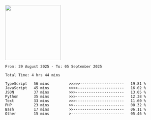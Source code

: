 <img height="180em" src="https://github-readme-stats-eight-theta.vercel.app/api?username=bkundev&show_icons=true&theme=radical&include_all_commits=true&count_private=true"/>
<!--START_SECTION:waka-->

```all_time
From: 29 August 2025 - To: 05 September 2025

Total Time: 4 hrs 44 mins

TypeScript   56 mins         >>>>>--------------------   19.81 %
JavaScript   45 mins         >>>>---------------------   16.02 %
JSON         37 mins         >>>----------------------   13.05 %
Python       35 mins         >>>----------------------   12.38 %
Text         33 mins         >>>----------------------   11.60 %
PHP          23 mins         >>-----------------------   08.32 %
Bash         17 mins         >>-----------------------   06.11 %
Other        15 mins         >------------------------   05.46 %
```

<!--END_SECTION:waka-->
